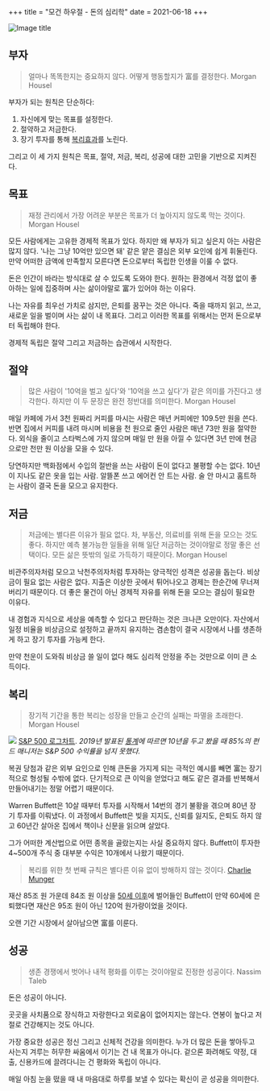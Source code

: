 +++
title = "모건 하우절 - 돈의 심리학"
date = 2021-06-18
+++

![Image title](https://bear-images.sfo2.cdn.digitaloceanspaces.com/kang-1662219786.jpg)

## 부자

> 얼마나 똑똑한지는 중요하지 않다. 어떻게 행동할지가 富를 결정한다.
> Morgan Housel

부자가 되는 원칙은 단순하다:
1. 자신에게 맞는 목표를 설정한다.
2. 절약하고 저금한다.
3. 장기 투자를 통해 [복리효과](https://bookiewookie.tistory.com/2)를 노린다.

그리고 이 세 가지 원칙은 목표, 절약, 저금, 복리, 성공에 대한 고민을 기반으로 지켜진다.

## 목표

> 재정 관리에서 가장 어려운 부분은 목표가 더 높아지지 않도록 막는 것이다.
> Morgan Housel

모든 사람에게는 고유한 경제적 목표가 있다. 하지만 왜 부자가 되고 싶은지 아는 사람은 많지 않다. '나는 그냥 10억만 있으면 돼' 같은 얕은 결심은 외부 요인에 쉽게 휘둘린다. 만약 어떠한 금액에 만족할지 모른다면 돈으로부터 독립한 인생을 이룰 수 없다.

돈은 인간이 바라는 방식대로 살 수 있도록 도와야 한다. 원하는 환경에서 걱정 없이 좋아하는 일에 집중하며 사는 삶이야말로 富가 있어야 하는 이유다.

나는 자유를 최우선 가치로 삼지만, 은퇴를 꿈꾸는 것은 아니다. 죽을 때까지 읽고, 쓰고, 새로운 일을 벌이며 사는 삶이 내 목표다. 그리고 이러한 목표를 위해서는 먼저 돈으로부터 독립해야 한다.

경제적 독립은 절약 그리고 저금하는 습관에서 시작한다.

## 절약

> 많은 사람이 '10억을 벌고 싶다'와 '10억을 쓰고 싶다'가 같은 의미를 가진다고 생각한다. 하지만 이 두 문장은 완전 정반대를 의미한다.
> Morgan Housel

매일 카페에 가서 3천 원짜리 커피를 마시는 사람은 매년 커피에만 109.5만 원을 쓴다. 반면 집에서 커피를 내려 마시며 비용을 천 원으로 줄인 사람은 매년 73만 원을 절약한다. 외식을 줄이고 스타벅스에 가지 않으며 매일 만 원을 아낄 수 있다면 3년 만에 현금으로만 천만 원 이상을 모을 수 있다.

당연하지만 백화점에서 수입의 절반을 쓰는 사람이 돈이 없다고 불평할 수는 없다. 10년이 지나도 같은 옷을 입는 사람. 알뜰폰 쓰고 에어컨 안 트는 사람. 술 안 마시고 홈트하는 사람이 결국 돈을 모으고 유지한다.

## 저금

> 저금에는 별다른 이유가 필요 없다. 차, 부동산, 의료비를 위해 돈을 모으는 것도 좋다. 하지만 예측 불가능한 일들을 위해 일단 저금하는 것이야말로 정말 좋은 선택이다. 모든 삶은 뜻밖의 일로 가득하기 때문이다.
> Morgan Housel

비관주의자처럼 모으고 낙천주의자처럼 투자하는 양극적인 성격은 성공을 돕는다. 비상금이 필요 없는 사람은 없다. 지출은 이상한 곳에서 튀어나오고 경제는 한순간에 무너져 버리기 때문이다. 더 좋은 물건이 아닌 경제적 자유를 위해 돈을 모으는 결심이 필요한 이유다.

내 경험과 지식으로 세상을 예측할 수 있다고 판단하는 것은 크나큰 오만이다. 자산에서 일정 비율을 비상금으로 설정하고 끝까지 유지하는 겸손함이 결국 시장에서 나를 생존하게 하고 장기 투자를 가능케 한다.

만약 천운이 도와줘 비상금 쓸 일이 없다 해도 심리적 안정을 주는 것만으로 이미 큰 소득이다.

## 복리

> 장기적 기간을 통한 복리는 성장을 만들고 순간의 실패는 파멸을 초래한다.
> Morgan Housel

![](https://i.snap.as/m7R0MDmF.webp)
[S&P 500 로그차트](https://en.wikipedia.org/wiki/S%26P_500#/media/File:S&P_500_daily_logarithmic_chart_1950_to_2016.png).
*2019년 발표된 [통계](https://www.cnbc.com/2019/03/15/active-fund-managers-trail-the-sp-500-for-the-ninth-year-in-a-row-in-triumph-for-indexing.html)에 따르면 10년을 두고 봤을 때 85%의 펀드 매니저는 S&P 500 수익률을 넘지 못했다.*

복권 당첨과 같은 외부 요인으로 인해 큰돈을 가지게 되는 극적인 예시를 빼면 富는 장기적으로 형성될 수밖에 없다. 단기적으로 큰 이익을 얻었다고 해도 같은 결과를 반복해서 만들어내기는 정말 어렵기 때문이다.

Warren Buffett은 10살 때부터 투자를 시작해서 14번의 경기 불황을 겪으며 80년 장기 투자를 이뤄냈다. 이 과정에서 Buffett은 빚을 지지도, 신뢰를 잃지도, 은퇴도 하지 않고 60년간 살아온 집에서 책이나 신문을 읽으며 살았다.

그가 어떠한 계산법으로 어떤 종목을 골랐는지는 사실 중요하지 않다. Buffett이 투자한 4\~500개 주식 중 대부분 수익은 10개에서 나왔기 때문이다.

> 복리를 위한 첫 번째 규칙은 별다른 이유 없이 방해하지 않는 것이다.
> [Charlie Munger](https://notes.alexkehayias.com/the-first-rule-of-compounding-is-never-to-interrupt-it-unnecessarily/)

재산 85조 원 가운데 84조 원 이상을 [50세 이후](https://news.mt.co.kr/mtview.php?no=2015012200485032248)에 벌어들인 Buffett이 만약 60세에 은퇴했다면 재산은 95조 원이 아닌 120억 원가량이었을 것이다.

오랜 기간 시장에서 살아남으면 富를 이룬다.

## 성공

> 생존 경쟁에서 벗어나 내적 평화를 이루는 것이야말로 진정한 성공이다.
> Nassim Taleb

돈은 성공이 아니다.

곳곳을 사치품으로 장식하고 자랑한다고 외로움이 없어지지는 않는다. 연봉이 높다고 저절로 건강해지는 것도 아니다.

가장 중요한 성공은 정신 그리고 신체적 건강을 의미한다. 누가 더 많은 돈을 쌓아두고 사는지 겨루는 허무한 싸움에서 이기는 건 내 목표가 아니다. 겉으론 화려해도 약정, 대출, 신용카드에 끌려다니는 건 평화와 독립이 아니다.

매일 아침 눈을 떴을 때 내 마음대로 하루를 보낼 수 있다는 확신이 곧 성공을 의미한다.